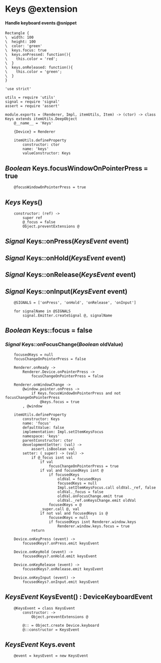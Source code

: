 Keys @extension
===============

#### Handle keyboard events @snippet

```style
Rectangle {
\  width: 100
\  height: 100
\  color: 'green'
\  keys.focus: true
\  keys.onPressed: function(){
\    this.color = 'red';
\  }
\  keys.onReleased: function(){
\    this.color = 'green';
\  }
}
```

	'use strict'

	utils = require 'utils'
	signal = require 'signal'
	assert = require 'assert'

	module.exports = (Renderer, Impl, itemUtils, Item) -> (ctor) -> class Keys extends itemUtils.DeepObject
		@__name__ = 'Keys'

		{Device} = Renderer

		itemUtils.defineProperty
			constructor: ctor
			name: 'keys'
			valueConstructor: Keys

*Boolean* Keys.focusWindowOnPointerPress = true
-----------------------------------------------

		@focusWindowOnPointerPress = true

*Keys* Keys()
-------------

		constructor: (ref) ->
			super ref
			@_focus = false
			Object.preventExtensions @

*Signal* Keys::onPress(*KeysEvent* event)
-----------------------------------------

*Signal* Keys::onHold(*KeysEvent* event)
----------------------------------------

*Signal* Keys::onRelease(*KeysEvent* event)
-------------------------------------------

*Signal* Keys::onInput(*KeysEvent* event)
-----------------------------------------

		@SIGNALS = ['onPress', 'onHold', 'onRelease', 'onInput']

		for signalName in @SIGNALS
			signal.Emitter.createSignal @, signalName

*Boolean* Keys::focus = false
-----------------------------

### *Signal* Keys::onFocusChange(*Boolean* oldValue)

		focusedKeys = null
		focusChangeOnPointerPress = false

		Renderer.onReady ->
			Renderer.Device.onPointerPress ->
				focusChangeOnPointerPress = false

		Renderer.onWindowChange ->
			@window.pointer.onPress ->
				if Keys.focusWindowOnPointerPress and not focusChangeOnPointerPress
					@keys.focus = true
			, @window

		itemUtils.defineProperty
			constructor: Keys
			name: 'focus'
			defaultValue: false
			implementation: Impl.setItemKeysFocus
			namespace: 'keys'
			parentConstructor: ctor
			developmentSetter: (val) ->
				assert.isBoolean val
			setter: (_super) -> (val) ->
				if @_focus isnt val
					if val
						focusChangeOnPointerPress = true
					if val and focusedKeys isnt @
						if focusedKeys
							oldVal = focusedKeys
							focusedKeys = null
							Impl.setItemKeysFocus.call oldVal._ref, false
							oldVal._focus = false
							oldVal.onFocusChange.emit true
							oldVal._ref.onKeysChange.emit oldVal
						focusedKeys = @
					_super.call @, val
					if not val and focusedKeys is @
						focusedKeys = null
						if focusedKeys isnt Renderer.window.keys
							Renderer.window.keys.focus = true
				return

		Device.onKeyPress (event) ->
			focusedKeys?.onPress.emit keysEvent

		Device.onKeyHold (event) ->
			focusedKeys?.onHold.emit keysEvent

		Device.onKeyRelease (event) ->
			focusedKeys?.onRelease.emit keysEvent

		Device.onKeyInput (event) ->
			focusedKeys?.onInput.emit keysEvent

*KeysEvent* KeysEvent() : DeviceKeyboardEvent
---------------------------------------------

		@KeysEvent = class KeysEvent
			constructor: ->
				Object.preventExtensions @

			@:: = Object.create Device.keyboard
			@::constructor = KeysEvent

*KeysEvent* Keys.event
----------------------

		@event = keysEvent = new KeysEvent
